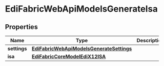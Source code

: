 
# EdiFabricWebApiModelsGenerateIsa

## Properties
Name | Type | Description | Notes
------------ | ------------- | ------------- | -------------
**settings** | [**EdiFabricWebApiModelsGenerateSettings**](EdiFabricWebApiModelsGenerateSettings.md) |  |  [optional]
**isa** | [**EdiFabricCoreModelEdiX12ISA**](EdiFabricCoreModelEdiX12ISA.md) |  |  [optional]



